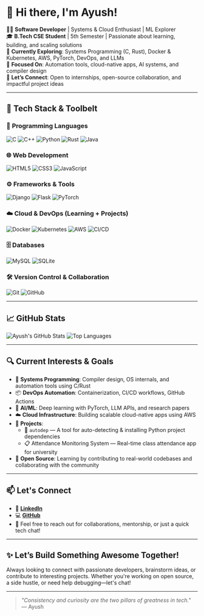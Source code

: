 # 👋 Hi there, I'm Ayush!

👨‍💻 **Software Developer** | Systems & Cloud Enthusiast | ML Explorer  
🎓 **B.Tech CSE Student** | 5th Semester | Passionate about learning, building, and scaling solutions  
🌱 **Currently Exploring**: Systems Programming (C, Rust), Docker & Kubernetes, AWS, PyTorch, DevOps, and LLMs  
🚀 **Focused On**: Automation tools, cloud-native apps, AI systems, and compiler design  
💬 **Let’s Connect**: Open to internships, open-source collaboration, and impactful project ideas  

---

## 🚀 Tech Stack & Toolbelt

### 🧠 **Programming Languages**
![C](https://img.shields.io/badge/C-00599C?style=for-the-badge&logo=c&logoColor=white)
![C++](https://img.shields.io/badge/C++-00599C?style=for-the-badge&logo=cplusplus&logoColor=white)
![Python](https://img.shields.io/badge/Python-3776AB?style=for-the-badge&logo=python&logoColor=white)
![Rust](https://img.shields.io/badge/Rust-black?style=for-the-badge&logo=rust&logoColor=white)
![Java](https://img.shields.io/badge/Java-ED8B00?style=for-the-badge&logo=java&logoColor=white)

### 🌐 **Web Development**
![HTML5](https://img.shields.io/badge/HTML5-E34F26?style=for-the-badge&logo=html5&logoColor=white)
![CSS3](https://img.shields.io/badge/CSS3-1572B6?style=for-the-badge&logo=css3&logoColor=white)
![JavaScript](https://img.shields.io/badge/JavaScript-F7DF1E?style=for-the-badge&logo=javascript&logoColor=black)

### ⚙️ **Frameworks & Tools**
![Django](https://img.shields.io/badge/Django-092E20?style=for-the-badge&logo=django&logoColor=white)
![Flask](https://img.shields.io/badge/Flask-000000?style=for-the-badge&logo=flask&logoColor=white)
![PyTorch](https://img.shields.io/badge/PyTorch-EE4C2C?style=for-the-badge&logo=pytorch&logoColor=white)

### ☁️ **Cloud & DevOps (Learning + Projects)**
![Docker](https://img.shields.io/badge/Docker-2496ED?style=for-the-badge&logo=docker&logoColor=white)
![Kubernetes](https://img.shields.io/badge/Kubernetes-326CE5?style=for-the-badge&logo=kubernetes&logoColor=white)
![AWS](https://img.shields.io/badge/AWS-232F3E?style=for-the-badge&logo=amazon-aws&logoColor=white)
![CI/CD](https://img.shields.io/badge/CI/CD-blue?style=for-the-badge&logo=githubactions&logoColor=white)

### 🗄️ **Databases**
![MySQL](https://img.shields.io/badge/MySQL-4479A1?style=for-the-badge&logo=mysql&logoColor=white)
![SQLite](https://img.shields.io/badge/SQLite-003B57?style=for-the-badge&logo=sqlite&logoColor=white)

### 🛠️ **Version Control & Collaboration**
![Git](https://img.shields.io/badge/Git-F05032?style=for-the-badge&logo=git&logoColor=white)
![GitHub](https://img.shields.io/badge/GitHub-181717?style=for-the-badge&logo=github&logoColor=white)

---

## 📈 GitHub Stats
<!-- Replace `your-github-username` with your actual GitHub username -->
![Ayush's GitHub Stats](https://github-readme-stats.vercel.app/api?username=iayush-2005&show_icons=true&count_private=true&theme=radical)
![Top Languages](https://github-readme-stats.vercel.app/api/top-langs/?username=iayush-2005&layout=compact&theme=radical)

---

## 🔍 Current Interests & Goals

- 🔧 **Systems Programming**: Compiler design, OS internals, and automation tools using C/Rust  
- 📦 **DevOps Automation**: Containerization, CI/CD workflows, GitHub Actions  
- 🧠 **AI/ML**: Deep learning with PyTorch, LLM APIs, and research papers  
- ☁️ **Cloud Infrastructure**: Building scalable cloud-native apps using AWS  
- 🧪 **Projects**:  
  - 🔄 `autodep` — A tool for auto-detecting & installing Python project dependencies  
  - 📋 Attendance Monitoring System — Real-time class attendance app for university  
- 🤝 **Open Source**: Learning by contributing to real-world codebases and collaborating with the community  

---

## 📫 Let's Connect

- 🔗 [**LinkedIn**](https://www.linkedin.com/in/a-143-t)  
- 💻 [**GitHub**](https://github.com/iayush-2005)  
- 📧 Feel free to reach out for collaborations, mentorship, or just a quick tech chat!

---

## ✨ Let’s Build Something Awesome Together!

Always looking to connect with passionate developers, brainstorm ideas, or contribute to interesting projects. Whether you're working on open source, a side hustle, or need help debugging—let's chat!

---

> *"Consistency and curiosity are the two pillars of greatness in tech."* — Ayush
